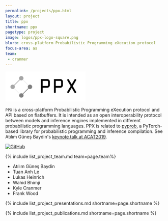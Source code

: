 ```yaml
---
permalink: /projects/ppx.html
layout: project
title: ppx
shortname: ppx
pagetype: project
image: logos/ppx-logo-square.png
blurb: cross-platform Probabilistic Programming eXecution protocol
focus-area: as
team:
 - cranmer
---
```




<img alt="PPX logo" src="/assets/logos/ppx-logo.png" width="50%" />

`PPX` is a cross-platform Probabilistic Programming eXecution protocol and API based on flatbuffers. It is intended as an open interoperability protocol between models and inference engines implemented in different probabilistic programming languages. PPX is related to [pyprob](https://github.com/probprog/pyprob), a PyTorch-based library for probabilistic programming and inference compilation. See Atılım Güneş Baydin's [keynote talk at ACAT2019](https://indico.cern.ch/event/708041/contributions/3308721/).

[![GitHub](https://img.shields.io/badge/GitHub-555555.svg)](https://github.com/probprog/ppx) 


{% include list_project_team.md team=page.team%}
 - Atılım Güneş Baydin
 - Tuan Anh Le
 - Lukas Heinrich
 - Wahid Bhimji
 - Kyle Cranmer
 - Frank Wood


{% include list_project_presentations.md shortname=page.shortname %}

{% include list_project_publications.md shortname=page.shortname %}
